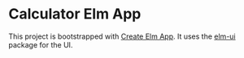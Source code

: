 # Calculator Elm App

This project is bootstrapped with [Create Elm App](https://github.com/halfzebra/create-elm-app). It uses
the [elm-ui](https://package.elm-lang.org/packages/mdgriffith/elm-ui/latest/) package for the UI.

